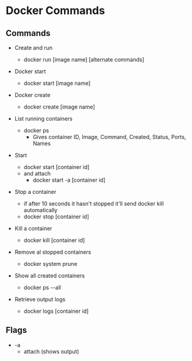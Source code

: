 # Docker Commands

## Commands

- Create and run

  - docker run [image name] [alternate commands]

- Docker start

  - docker start [image name]

- Docker create

  - docker create [image name]

- List running containers

  - docker ps
    - Gives container ID, Image, Command, Created, Status, Ports, Names

- Start

  - docker start [container id]
  - and attach
    - docker start -a [container id]

- Stop a container

  - if after 10 seconds it hasn't stopped it'll send docker kill automatically
  - docker stop [container id]

- Kill a container

  - docker kill [container id]

- Remove al stopped containers

  - docker system prune

- Show all created containers

  - docker ps --all

- Retrieve output logs
  - docker logs [container id]

## Flags

- -a
  - attach (shows output)
